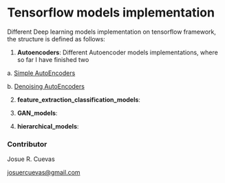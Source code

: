 # Tensorflow models implementation

Different Deep learning models implementation on tensorflow framework, the structure is defined as follows:

1. **Autoencoders**: Different Autoencoder models implementations, where so far I have finished two

  a. [Simple AutoEncoders](http://ufldl.stanford.edu/tutorial/unsupervised/Autoencoders/)

  b. [Denoising AutoEncoders](http://deeplearning.net/tutorial/dA.html)

2. **feature_extraction_classification_models**:

3. **GAN_models**:

4. **hierarchical_models**:

### Contributor

Josue R. Cuevas

josuercuevas@gmail.com
